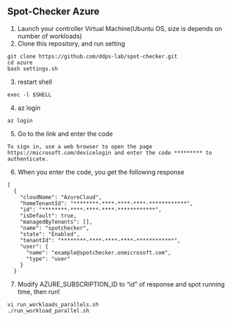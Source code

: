 ## Spot-Checker Azure

1. Launch your controller Virtual Machine(Ubuntu OS, size is depends on number of workloads)
2. Clone this repository, and run setting

```
git clone https://github.com/ddps-lab/spot-checker.git
cd azure
bash settings.sh
```

3. restart shell

```
exec -l $SHELL
```

4. az login

```
az login
```

5. Go to the link and enter the code

```
To sign in, use a web browser to open the page https://microsoft.com/devicelogin and enter the code ********* to authenticate.
```

6. When you enter the code, you get the following response

```
[
  {
    "cloudName": "AzureCloud",
    "homeTenantId": "********-****-****-****-************",
    "id": "********-****-****-****-************",
    "isDefault": true,
    "managedByTenants": [],
    "name": "spotchecker",
    "state": "Enabled",
    "tenantId": "********-****-****-****-************",
    "user": {
      "name": "example@spotchecker.onmicrosoft.com",
      "type": "user"
    }
  }
```

7. Modify AZURE_SUBSCRIPTION_ID to “id” of response  and spot running time, then run!

```
vi run_workloads_parallels.sh
./run_workload_parallel.sh
```